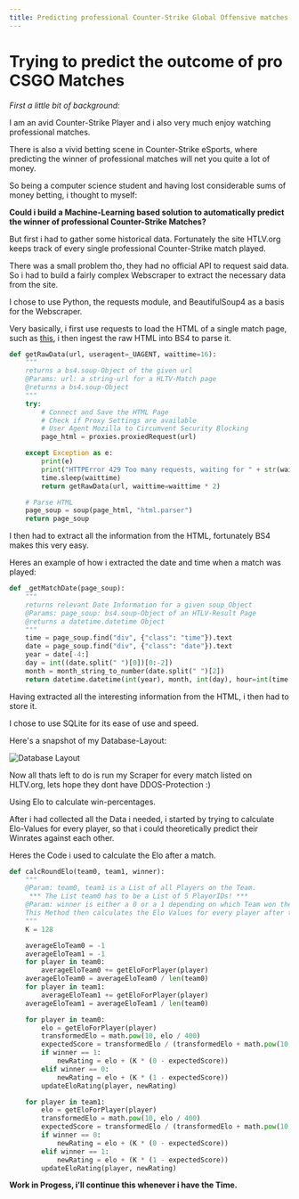 ```yaml
---
title: Predicting professional Counter-Strike Global Offensive matches using Data Science
---
```

# Trying to predict the outcome of pro CSGO Matches

_First a little bit of background:_

I am an avid Counter-Strike Player and i also very much enjoy watching professional matches.

There is also a vivid betting scene in Counter-Strike eSports, where predicting the winner of professional matches will net you quite a lot of money.

So being a computer science student and having lost considerable sums of money betting, i thought to myself:

**Could i build a Machine-Learning based solution to automatically predict the winner of professional Counter-Strike Matches?**

But first i had to gather some historical data. Fortunately the site HTLV.org keeps track of every single professional Counter-Strike match played.

There was a small problem tho, they had no official API to request said data. So i had to build a fairly complex Webscraper to extract the necessary data from the site.

I chose to use Python, the requests module, and BeautifulSoup4 as a basis for the Webscraper.

Very basically, i first use requests to load the HTML of a single match page, such as [this](https://www.hltv.org/matches/2349930/g2-vs-natus-vincere-iem-cologne-2021), i then ingest the raw HTML into BS4 to parse it.

```python
def getRawData(url, useragent=_UAGENT, waittime=16):
    """
    returns a bs4.soup-Object of the given url
    @Params: url: a string-url for a HLTV-Match page
    @returns a bs4.soup-Object
    """
    try:
        # Connect and Save the HTML Page
        # Check if Proxy Settings are available
        # User Agent Mozilla to Circumvent Security Blocking
        page_html = proxies.proxiedRequest(url)

    except Exception as e:
        print(e)
        print("HTTPError 429 Too many requests, waiting for " + str(waittime) + " Seconds.")
        time.sleep(waittime)
        return getRawData(url, waittime=waittime * 2)

    # Parse HTML
    page_soup = soup(page_html, "html.parser")
    return page_soup
```

I then had to extract all the information from the HTML, fortunately BS4 makes this very easy.

Heres an example of how i extracted the date and time when a match was played:

```python
def _getMatchDate(page_soup):
    """
    returns relevant Date Information for a given soup_Object
    @Params: page_soup: bs4.soup-Object of an HTLV-Result Page
    @returns a datetime.datetime Object
    """
    time = page_soup.find("div", {"class": "time"}).text
    date = page_soup.find("div", {"class": "date"}).text
    year = date[-4:]
    day = int((date.split(" ")[0])[0:-2])
    month = month_string_to_number(date.split(" ")[2])
    return datetime.datetime(int(year), month, int(day), hour=int(time.split(":")[0]), minute=int(time.split(":")[1]))
```

Having extracted all the interesting information from the HTML, i then had to store it.

I chose to use SQLite for its ease of use and speed.

Here's a snapshot of my Database-Layout:

![Database Layout](notes/images/DatabaseLayout.png)

Now all thats left to do is run my Scraper for every match listed on HLTV.org, lets hope they dont have DDOS-Protection :)

Using Elo to calculate win-percentages.

After i had collected all the Data i needed, i started by trying to calculate Elo-Values for every player, so that i could theoretically predict their Winrates against each other.

Heres the Code i used to calculate the Elo after a match.

```python
def calcRoundElo(team0, team1, winner):
    """
    @Param: team0, team1 is a List of all Players on the Team.
     *** The List team0 has to be a List of 5 PlayerIDs! ***
    @Param: winner is either a 0 or a 1 depending on which Team won the round.
    This Method then calculates the Elo Values for every player after the Round and returns them in Two Lists
    """
    K = 128

    averageEloTeam0 = -1
    averageEloTeam1 = -1
    for player in team0:
        averageEloTeam0 += getEloForPlayer(player)
    averageEloTeam0 = averageEloTeam0 / len(team0)
    for player in team1:
        averageEloTeam1 += getEloForPlayer(player)
    averageEloTeam1 = averageEloTeam1 / len(team0)

    for player in team0:
        elo = getEloForPlayer(player)
        transformedElo = math.pow(10, elo / 400)
        expectedScore = transformedElo / (transformedElo + math.pow(10, averageEloTeam1 / 400))
        if winner == 1:
            newRating = elo + (K * (0 - expectedScore))
        elif winner == 0:
            newRating = elo + (K * (1 - expectedScore))
        updateEloRating(player, newRating)

    for player in team1:
        elo = getEloForPlayer(player)
        transformedElo = math.pow(10, elo / 400)
        expectedScore = transformedElo / (transformedElo + math.pow(10, averageEloTeam0 / 400))
        if winner == 0:
            newRating = elo + (K * (0 - expectedScore))
        elif winner == 1:
            newRating = elo + (K * (1 - expectedScore))
        updateEloRating(player, newRating)
```

**Work in Progess, i’ll continue this whenever i have the Time.**